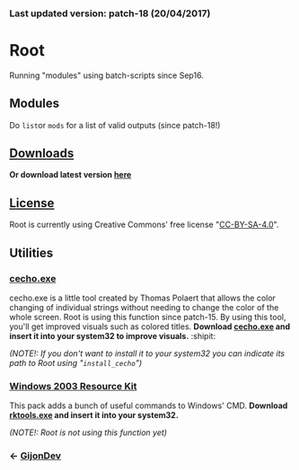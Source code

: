 ### **Last updated version: patch-18 (20/04/2017)**


# **Root**
Running "modules" using batch-scripts since Sep16. 

## Modules
Do `list`or `mods` for a list of valid outputs (since patch-18!)

## [Downloads](http://www.github.com/GijonDev/Root/releases)
**Or download latest version [here](https://github.com/GijonDev/Root/releases/download/patch-18/Root.cmd)**

## [License](https://github.com/GijonDev/Root/blob/master/LICENSE)
Root is currently using Creative Commons' free license "[CC-BY-SA-4.0](https://creativecommons.org/licenses/by-sa/4.0/)". 

## Utilities

### [cecho.exe](https://www.dropbox.com/s/z4xrj3vccw8grhp/cecho.exe?dl=1)
cecho.exe is a little tool created by Thomas Polaert that allows the color changing of individual strings without needing to change the color of the whole screen. Root is using this function since patch-15. By using this tool, you'll get improved visuals such as colored titles.
**Download [cecho.exe](https://www.dropbox.com/s/z4xrj3vccw8grhp/cecho.exe?dl=1) and insert it into your system32 to improve visuals.** :shipit:

*(NOTE!: If you don't want to install it to your system32 you can indicate its path to Root using "`install_cecho`")*

### [Windows 2003 Resource Kit](https://download.microsoft.com/download/8/e/c/8ec3a7d8-05b4-440a-a71e-ca3ee25fe057/rktools.exe)
This pack adds a bunch of useful commands to Windows' CMD.
**Download [rktools.exe](https://download.microsoft.com/download/8/e/c/8ec3a7d8-05b4-440a-a71e-ca3ee25fe057/rktools.exe) and insert it into your system32.**

*(NOTE!: Root is not using this function yet)* 


### <- [GijonDev](http://gijondev.github.io)
